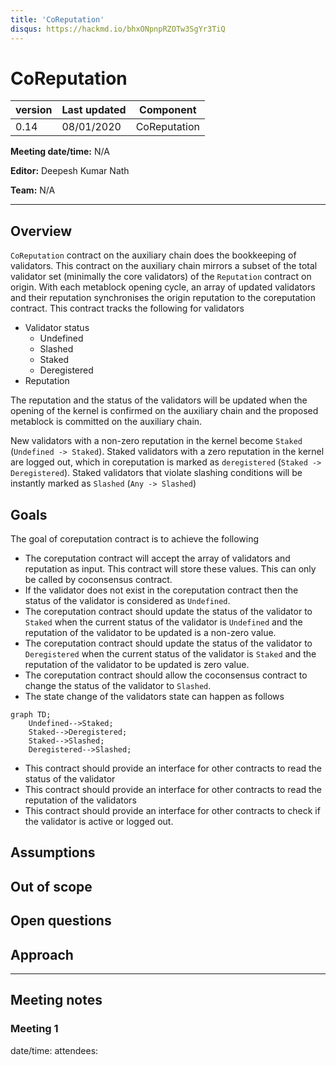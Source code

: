 ```yaml
---
title: 'CoReputation'
disqus: https://hackmd.io/bhxONpnpRZOTw3SgYr3TiQ
---
```


CoReputation
===

| version | Last updated | Component          |
| ------- | ------------ | ------------------ |
| 0.14    | 08/01/2020    | CoReputation |

**Meeting date/time:** N/A

**Editor:** Deepesh Kumar Nath

**Team:** N/A

---

## Overview
`CoReputation` contract on the auxiliary chain does the bookkeeping of validators. This contract on the auxiliary chain mirrors a subset of the total validator set (minimally the core validators) of the `Reputation` contract on origin. With each metablock opening cycle, an array of updated validators and their reputation synchronises the origin reputation to the coreputation contract. This contract tracks the following for validators
- Validator status
    - Undefined
    - Slashed
    - Staked
    - Deregistered
- Reputation

The reputation and the status of the validators will be updated when the opening of the kernel is confirmed on the auxiliary chain and the proposed metablock is committed on the auxiliary chain.

New validators with a non-zero reputation in the kernel become `Staked` (`Undefined -> Staked`).
Staked validators with a zero reputation in the kernel are logged out, which in coreputation is marked as `deregistered` (`Staked -> Deregistered`).
Staked validators that violate slashing conditions will be instantly marked as `Slashed` (`Any -> Slashed`)

## Goals

The goal of coreputation contract is to achieve the following
- The coreputation contract will accept the array of validators and reputation as input. This contract will store these values. This can only be called by coconsensus contract.
- If the validator does not exist in the coreputation contract then the status of the validator is considered as `Undefined`.
- The coreputation contract should update the status of the validator to `Staked` when the current status of the validator is `Undefined` and the reputation of the validator to be updated is a non-zero value.
- The coreputation contract should update the status of the validator to `Deregistered` when the current status of the validator is `Staked` and the reputation of the validator to be updated is zero value.
- The coreputation contract should allow the coconsensus contract to change the status of the validator to `Slashed`.
- The state change of the validators state can happen as follows

```mermaid
graph TD;
    Undefined-->Staked;
    Staked-->Deregistered;
    Staked-->Slashed;
    Deregistered-->Slashed;
```
- This contract should provide an interface for other contracts to read the status of the validator
- This contract should provide an interface for other contracts to read the reputation of the validators
- This contract should provide an interface for other contracts to check if the validator is active or logged out.

## Assumptions

## Out of scope


## Open questions

## Approach
---
## Meeting notes
### Meeting 1
date/time:
attendees:
